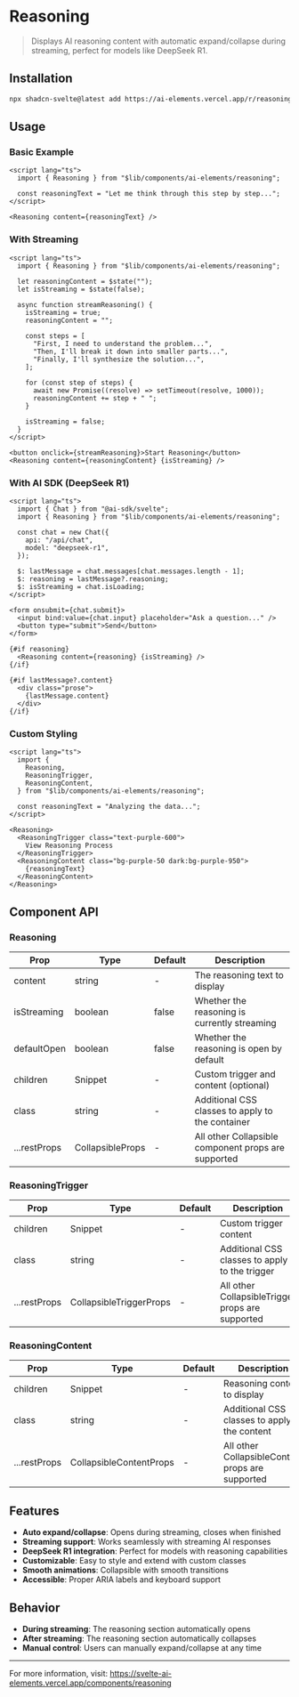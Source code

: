 # Reasoning

> Displays AI reasoning content with automatic expand/collapse during streaming, perfect for models like DeepSeek R1.

## Installation

```bash
npx shadcn-svelte@latest add https://ai-elements.vercel.app/r/reasoning.json
```

## Usage

### Basic Example

```svelte
<script lang="ts">
  import { Reasoning } from "$lib/components/ai-elements/reasoning";

  const reasoningText = "Let me think through this step by step...";
</script>

<Reasoning content={reasoningText} />
```

### With Streaming

```svelte
<script lang="ts">
  import { Reasoning } from "$lib/components/ai-elements/reasoning";

  let reasoningContent = $state("");
  let isStreaming = $state(false);

  async function streamReasoning() {
    isStreaming = true;
    reasoningContent = "";

    const steps = [
      "First, I need to understand the problem...",
      "Then, I'll break it down into smaller parts...",
      "Finally, I'll synthesize the solution...",
    ];

    for (const step of steps) {
      await new Promise((resolve) => setTimeout(resolve, 1000));
      reasoningContent += step + " ";
    }

    isStreaming = false;
  }
</script>

<button onclick={streamReasoning}>Start Reasoning</button>
<Reasoning content={reasoningContent} {isStreaming} />
```

### With AI SDK (DeepSeek R1)

```svelte
<script lang="ts">
  import { Chat } from "@ai-sdk/svelte";
  import { Reasoning } from "$lib/components/ai-elements/reasoning";

  const chat = new Chat({
    api: "/api/chat",
    model: "deepseek-r1",
  });

  $: lastMessage = chat.messages[chat.messages.length - 1];
  $: reasoning = lastMessage?.reasoning;
  $: isStreaming = chat.isLoading;
</script>

<form onsubmit={chat.submit}>
  <input bind:value={chat.input} placeholder="Ask a question..." />
  <button type="submit">Send</button>
</form>

{#if reasoning}
  <Reasoning content={reasoning} {isStreaming} />
{/if}

{#if lastMessage?.content}
  <div class="prose">
    {lastMessage.content}
  </div>
{/if}
```

### Custom Styling

```svelte
<script lang="ts">
  import {
    Reasoning,
    ReasoningTrigger,
    ReasoningContent,
  } from "$lib/components/ai-elements/reasoning";

  const reasoningText = "Analyzing the data...";
</script>

<Reasoning>
  <ReasoningTrigger class="text-purple-600">
    View Reasoning Process
  </ReasoningTrigger>
  <ReasoningContent class="bg-purple-50 dark:bg-purple-950">
    {reasoningText}
  </ReasoningContent>
</Reasoning>
```

## Component API

### Reasoning

| Prop         | Type             | Default | Description                                         |
| ------------ | ---------------- | ------- | --------------------------------------------------- |
| content      | string           | -       | The reasoning text to display                       |
| isStreaming  | boolean          | false   | Whether the reasoning is currently streaming        |
| defaultOpen  | boolean          | false   | Whether the reasoning is open by default            |
| children     | Snippet          | -       | Custom trigger and content (optional)               |
| class        | string           | -       | Additional CSS classes to apply to the container    |
| ...restProps | CollapsibleProps | -       | All other Collapsible component props are supported |

### ReasoningTrigger

| Prop         | Type                    | Default | Description                                      |
| ------------ | ----------------------- | ------- | ------------------------------------------------ |
| children     | Snippet                 | -       | Custom trigger content                           |
| class        | string                  | -       | Additional CSS classes to apply to the trigger   |
| ...restProps | CollapsibleTriggerProps | -       | All other CollapsibleTrigger props are supported |

### ReasoningContent

| Prop         | Type                    | Default | Description                                      |
| ------------ | ----------------------- | ------- | ------------------------------------------------ |
| children     | Snippet                 | -       | Reasoning content to display                     |
| class        | string                  | -       | Additional CSS classes to apply to the content   |
| ...restProps | CollapsibleContentProps | -       | All other CollapsibleContent props are supported |

## Features

- **Auto expand/collapse**: Opens during streaming, closes when finished
- **Streaming support**: Works seamlessly with streaming AI responses
- **DeepSeek R1 integration**: Perfect for models with reasoning capabilities
- **Customizable**: Easy to style and extend with custom classes
- **Smooth animations**: Collapsible with smooth transitions
- **Accessible**: Proper ARIA labels and keyboard support

## Behavior

- **During streaming**: The reasoning section automatically opens
- **After streaming**: The reasoning section automatically collapses
- **Manual control**: Users can manually expand/collapse at any time

---

For more information, visit: https://svelte-ai-elements.vercel.app/components/reasoning

